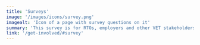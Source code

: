 ```yaml
---
title: 'Surveys'
image: '/images/icons/survey.png'
imagealt: 'Icon of a page with survey questions on it'
summary: 'This survey is for RTOs, employers and other VET stakeholders, although anyone who is interested may respond.'
link: '/get-involved/#survey'
---
```


